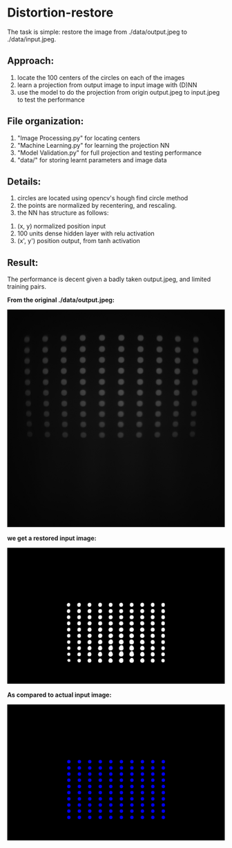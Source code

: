# Distortion-restore
The task is simple: restore the image from ./data/output.jpeg to ./data/input.jpeg.

## Approach:
1. locate the 100 centers of the circles on each of the images
2. learn a projection from output image to input image with (D)NN
3. use the model to do the projection from origin output.jpeg to input.jpeg to test the performance

## File organization:
1. "Image Processing.py" for locating centers
2. "Machine Learning.py" for learning the projection NN
3. "Model Validation.py" for full projection and testing performance
4. "data/" for storing learnt parameters and image data

## Details:
1. circles are located using opencv's hough find circle method
2. the points are normalized by recentering, and rescaling.
3. the NN has structure as follows:
1) (x, y) normalized position input
2) 100 units dense hidden layer with relu activation
3) (x', y') position output, from tanh activation

## Result:
The performance is decent given a badly taken output.jpeg, and limited training pairs.

__From the original ./data/output.jpeg:__

![Alt text](data/output.jpeg?raw=true "Original Output Image")

__we get a restored input image:__

![Alt text](data/transformed_image.png?raw=true "Restored Input Image")

__As compared to actual input image:__

![Alt text](data/input.jpeg?raw=true "Original Input Image")
